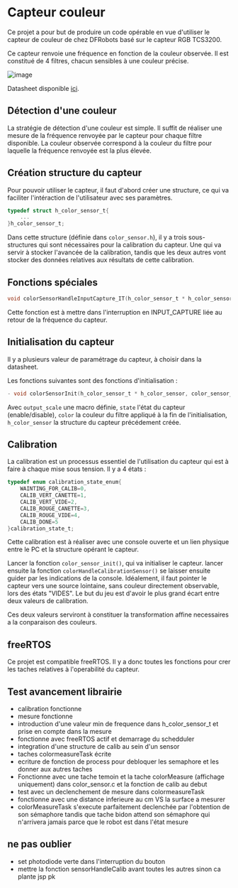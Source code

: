 # Capteur couleur 

Ce projet a pour but de produire un code opérable en vue d'utiliser le capteur de couleur de chez DFRobots basé sur le capteur RGB TCS3200. 

Ce capteur renvoie une fréquence en fonction de la couleur observée. Il est constitué de 4 filtres, chacun sensibles à une couleur précise. 

![image](https://github.com/baptcott28/couleur_fonctionnel/blob/main/capteur%20couleur.jpg)

Datasheet disponible [ici](https://wiki.dfrobot.com/TCS3200_Color_Sensor__SKU_SEN0101_).


## Détection d'une couleur

La stratégie de détection d'une couleur est simple. Il suffit de réaliser une mesure de la fréquence renvoyée par le capteur pour chaque filtre disponible. La couleur observée correspond à la couleur du filtre pour laquelle la fréquence renvoyée est la plus élevée.

## Création structure du capteur

Pour pouvoir utiliser le capteur, il faut d'abord créer une structure, ce qui va faciliter l'intéraction de l'utilisateur avec ses paramètres.

```C
typedef struct h_color_sensor_t{
	...
}h_color_sensor_t;
``` 

Dans cette structure (définie dans `color_sensor.h`), il y a trois sous-structures qui sont nécessaires pour la calibration du capteur. Une qui va servir à stocker l'avancée de la calibration, tandis que les deux autres vont stocker des données relatives aux résultats de cette calibration.

## Fonctions spéciales 

```C
void colorSensorHandleInputCapture_IT(h_color_sensor_t * h_color_sensor,TIM_TypeDef *TIM)
``` 
Cette fonction est à mettre dans l'interruption en INPUT_CAPTURE liée au retour de la fréquence du capteur. 

## Initialisation du capteur

Il y a plusieurs valeur de paramétrage du capteur, à choisir dans la datasheet. 

Les fonctions suivantes sont des fonctions d'initialisation : 
 ```C 
- void colorSensorInit(h_color_sensor_t * h_color_sensor, color_sensor_color_t color, color_sensor_output_scale_t output_scale, color_sensor_state_t state);
``` 
Avec `output_scale` une macro définie, `state` l'état du capteur (enable/disable), `color` la couleur du filtre appliqué à la fin de l'initialisation, `h_color_sensor` la structure du capteur précédement créée. 

## Calibration

La calibration est un processus essentiel de l'utilisation du capteur qui est à faire à chaque mise sous tension. Il y a 4 états : 
```C
typedef enum calibration_state_enum{
	WAINTING_FOR_CALIB=0,
	CALIB_VERT_CANETTE=1,
	CALIB_VERT_VIDE=2,
	CALIB_ROUGE_CANETTE=3,
	CALIB_ROUGE_VIDE=4,
	CALIB_DONE=5
}calibration_state_t;
``` 
Cette calibration est à réaliser avec une console ouverte et un lien physique entre le PC et la structure opérant le capteur.  

Lancer la fonction `color_sensor_init()`, qui va initialiser le capteur. lancer ensuite la fonction `colorHandleCalibrationSensor()` se laisser ensuite guider par les indications de la console. Idéalement, il faut pointer le capteur vers une source lointaine, sans couleur directement observable, lors des états "VIDES". Le but du jeu est d'avoir le plus grand écart entre deux valeurs de calibration. 

Ces deux valeurs serviront à constituer la transformation affine necessaires a la conparaison des couleurs.

## freeRTOS

Ce projet est compatible freeRTOS. Il y a donc toutes les fonctions pour crer les taches relatives à l'operabilité du capteur. 




## Test avancement librairie
- calibration fonctionne
- mesure fonctionne
- introduction d'une valeur min de frequence dans h_color_sensor_t et prise en compte dans la mesure
- fonctionne avec freeRTOS actif et demarrage du schedduler
- integration d'une structure de calib au sein d'un sensor
- taches colormeasureTask écrite
- ecriture de fonction de process pour debloquer les semaphore et les donner aux autres taches
- Fonctionne avec une tache temoin et la tache colorMeasure (affichage uniquement) dans color_sensor.c et la fonction de calib au debut
- test avec un declenchement de mesure dans colormeasureTask 
- fonctionne avec une distance inferieure au cm VS la surface a mesurer
- colorMeasureTask s'execute parfaitement declenchée par l'obtention de son sémaphore tandis que tache bidon attend son sémaphore qui n'arrivera jamais parce que le robot est dans l'état mesure   

## ne pas oublier 
- set photodiode verte dans l'interruption du bouton
- mettre la fonction sensorHandleCalib avant toutes les autres sinon ca plante jsp pk
